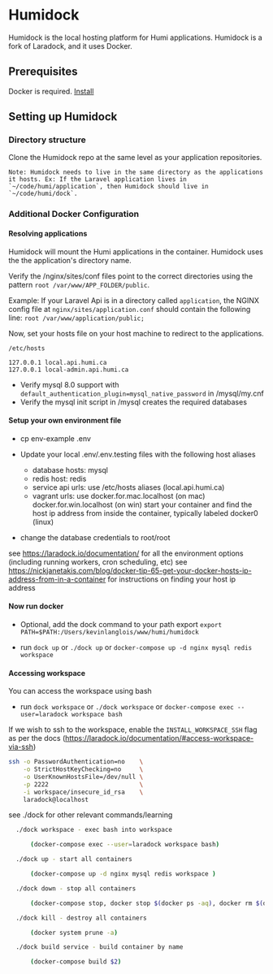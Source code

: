 # Humidock

Humidock is the local hosting platform for Humi applications. Humidock is a fork of Laradock, and it uses Docker.

## Prerequisites

Docker is required. [Install](https://docs.docker.com/install/)

## Setting up Humidock

### Directory structure

Clone the Humidock repo at the same level as your application repositories.

    Note: Humidock needs to live in the same directory as the applications it hosts. Ex: If the Laravel application lives in `~/code/humi/application`, then Humidock should live in `~/code/humi/dock`.

### Additional Docker Configuration

#### Resolving applications

Humidock will mount the Humi applications in the container. Humidock uses the the application's directory name.

Verify the /nginx/sites/conf files point to the correct directories using the pattern `root /var/www/APP_FOLDER/public`.

Example: If your Laravel Api is in a directory called `application`, the NGINX config file at `nginx/sites/application.conf` should contain the following line: `root /var/www/application/public;`

Now, set your hosts file on your host machine to redirect to the applications.

`/etc/hosts`
```
127.0.0.1 local.api.humi.ca
127.0.0.1 local-admin.api.humi.ca
```

- Verify mysql 8.0 support with `default_authentication_plugin=mysql_native_password` in /mysql/my.cnf
- Verify the mysql init script in /mysql creates the required databases

#### Setup your own environment file

- cp env-example .env

- Update your local .env/.env.testing files with the following host aliases

  - database hosts: mysql
  - redis host: redis
  - service api urls: use /etc/hosts aliases (local.api.humi.ca)
  - vagrant urls: use docker.for.mac.localhost (on mac) docker.for.win.localhost (on win) start your container and find the host ip address from inside the container, typically labeled docker0 (linux)

- change the database credentials to root/root

see https://laradock.io/documentation/ for all the environment options (including running workers, cron scheduling, etc)
see https://nickjanetakis.com/blog/docker-tip-65-get-your-docker-hosts-ip-address-from-in-a-container for instructions on finding your host ip address

#### Now run docker

- Optional, add the dock command to your path export `export PATH=$PATH:/Users/kevinlanglois/www/humi/humidock`

- run `dock up` or `./dock up` or `docker-compose up -d nginx mysql redis workspace`

#### Accessing workspace

You can access the workspace using bash

- run `dock workspace` or `./dock workspace` or `docker-compose exec --user=laradock workspace bash`

If we wish to ssh to the workspace, enable the `INSTALL_WORKSPACE_SSH` flag as per the docs
(https://laradock.io/documentation/#access-workspace-via-ssh)

```bash
ssh -o PasswordAuthentication=no    \
    -o StrictHostKeyChecking=no     \
    -o UserKnownHostsFile=/dev/null \
    -p 2222                         \
    -i workspace/insecure_id_rsa    \
    laradock@localhost
```

see ./dock for other relevant commands/learning

```bash
  ./dock workspace - exec bash into workspace

      (docker-compose exec --user=laradock workspace bash)

  ./dock up - start all containers

      (docker-compose up -d nginx mysql redis workspace )

  ./dock down - stop all containers

      (docker-compose stop, docker stop $(docker ps -aq), docker rm $(docker ps -aq))

  ./dock kill - destroy all containers

      (docker system prune -a)

  ./dock build service - build container by name

      (docker-compose build $2)

```
